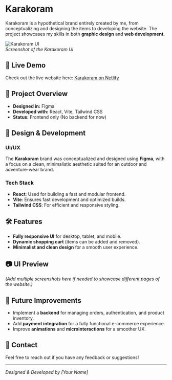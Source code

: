 # Karakoram

Karakoram is a hypothetical brand entirely created by me, from conceptualizing and designing the items to developing the website. The project showcases my skills in both **graphic design** and **web development**.

![Karakoram UI](./ui-screenshot.png)  
*Screenshot of the Karakoram UI*

## 🚀 Live Demo
Check out the live website here: [Karakoram on Netlify](https://karakoramstore.netlify.app/)

## 📌 Project Overview
- **Designed in:** Figma
- **Developed with:** React, Vite, Tailwind CSS
- **Status:** Frontend only (No backend for now)

## 🎨 Design & Development
### UI/UX
The **Karakoram** brand was conceptualized and designed using **Figma**, with a focus on a clean, minimalistic aesthetic suited for an outdoor and adventure-wear brand.

### Tech Stack
- **React**: Used for building a fast and modular frontend.
- **Vite**: Ensures fast development and optimized builds.
- **Tailwind CSS**: For efficient and responsive styling.

## 🛠️ Features
- **Fully responsive UI** for desktop, tablet, and mobile.
- **Dynamic shopping cart** (items can be added and removed).
- **Minimalist and clean design** for a smooth user experience.

## 📷 UI Preview
*(Add multiple screenshots here if needed to showcase different pages of the website.)*

## 🔧 Future Improvements
- Implement a **backend** for managing orders, authentication, and product inventory.
- Add **payment integration** for a fully functional e-commerce experience.
- Improve **animations** and **microinteractions** for a smoother UX.

## 📩 Contact
Feel free to reach out if you have any feedback or suggestions!

---

*Designed & Developed by [Your Name]*

